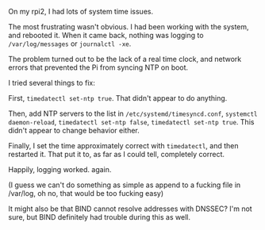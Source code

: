 On my rpi2, I had lots of system time issues.

The most frustrating wasn't obvious. I had been working with the system, and rebooted it. When it came back, nothing was logging to `/var/log/messages` or `journalctl -xe`.

The problem turned out to be the lack of a real time clock, and network errors that prevented the Pi from syncing NTP on boot.

I tried several things to fix:

First, `timedatectl set-ntp true`. That didn't appear to do anything.

Then, add NTP servers to the list in `/etc/systemd/timesyncd.conf`, `systemctl daemon-reload`, `timedatectl set-ntp false`, `timedatectl set-ntp true`. This didn't appear to change behavior either.

Finally, I set the time approximately correct with `timedatectl`, and then restarted it. That put it to, as far as I could tell, completely correct.

Happily, logging worked. again.

(I guess we can't do something as simple as append to a fucking file in /var/log, oh no, that would be too fucking easy)

It might also be that BIND cannot resolve addresses with DNSSEC?
I'm not sure, but BIND definitely had trouble during this as well.
